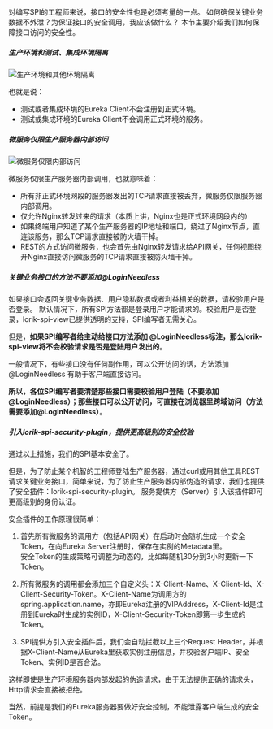 
对编写SPI的工程师来说，接口的安全性也是必须考量的一点。
如何确保关键业务数据不外泄？为保证接口的安全调用，我应该做什么？
本节主要介绍我们如何保障接口访问的安全性。 
 
##### 生产环境和测试、集成环境隔离
![生产环境和其他环境隔离]({{book.imagePath}}/parts/chapter2/images/enviroment-isolation.png)

也就是说：
* 测试或者集成环境的Eureka Client不会注册到正式环境。
* 测试或集成环境的Eureka Client不会调用正式环境的服务。

##### 微服务仅限生产服务器内部访问
![微服务仅限内部访问]({{book.imagePath}}/parts/chapter2/images/enviroment-isolation.png)

微服务仅限生产服务器内部调用，也就意味着：
*  所有非正式环境网段的服务器发出的TCP请求直接被丢弃，微服务仅限服务器内部调用。
*  仅允许Nginx转发过来的请求（本质上讲，Nginx也是正式环境网段内的）
*  如果终端用户知道了某个生产服务器的IP地址和端口，绕过了Nginx节点，直连该服务，那么TCP请求直接被防火墙干掉。
*  REST的方式访问微服务，也会首先由Nginx转发请求给API网关，任何视图绕开Nginx直接访问微服务的TCP请求直接被防火墙干掉。

##### 关键业务接口的方法不要添加@LoginNeedless
如果接口会返回关键业务数据、用户隐私数据或者利益相关的数据，请校验用户是否登录。 默认情况下，所有SPI方法都是登录用户才能请求的。校验用户是否登录，lorik-spi-view已提供透明的支持，SPI编写者无需关心。

但是，**如果SPI编写者给主动给接口方法添加 @LoginNeedless标注，那么lorik-spi-view将不会校验请求是否是登陆用户发出的**。

一般情况下，有些接口没有任何副作用，可以公开访问的话，方法添加@LoginNeedless 有助于客户端直接访问。

**所以，各位SPI编写者要清楚那些接口需要校验用户登陆（不要添加@LoginNeedless）；那些接口可以公开访问，可直接在浏览器里跨域访问（方法需要添加@LoginNeedless）**。

##### 引入lorik-spi-security-plugin，提供更高级别的安全校验
通过以上措施，我们的SPI基本安全了。

但是，为了防止某个机智的工程师登陆生产服务器，通过curl或用其他工具REST请求关键业务接口，简单来说，为了防止生产服务器内部伪造的请求，我们也提供了安全插件：lorik-spi-security-plugin。 服务提供方（Server）引入该插件即可更高级别的身份认证。

安全插件的工作原理很简单：
1. 首先所有微服务的调用方（包括API网关）在启动时会随机生成一个安全Token，在向Eureka Server注册时，保存在实例的Metadata里。  
 安全Token的生成策略可调整为动态的，比如每随机30分到3小时更新一下Token。  

2. 所有微服务的调用都会添加三个自定义头：X-Client-Name、X-Client-Id、X-Client-Security-Token。X-Client-Name为调用方的spring.application.name，亦即Eureka注册的VIPAddress，X-Client-Id是注册到Eureka时生成的实例ID，X-Client-Security-Token即第一步生成的Token。
3. SPI提供方引入安全插件后，我们会自动拦截以上三个Request Header，并根据X-Client-Name从Eureka里获取实例注册信息，并校验客户端IP、安全Token、实例ID是否合法。

这样即使是生产环境服务器内部发起的伪造请求，由于无法提供正确的请求头，Http请求会直接被拒绝。

当然，前提是我们的Eureka服务器要做好安全控制，不能泄露客户端生成的安全Token。









